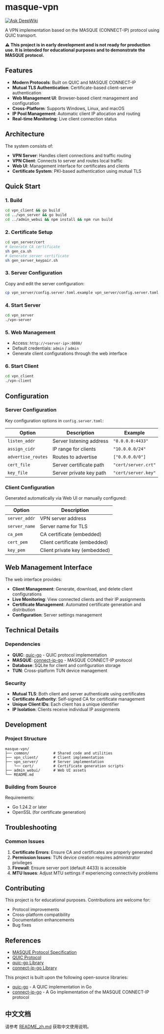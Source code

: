 # masque-vpn

[![Ask DeepWiki](https://deepwiki.com/badge.svg)](https://deepwiki.com/iselt/masque-vpn)

A VPN implementation based on the MASQUE (CONNECT-IP) protocol using QUIC transport.

**⚠️ This project is in early development and is not ready for production use. It is intended for educational purposes and to demonstrate the MASQUE protocol.**

## Features

- **Modern Protocols**: Built on QUIC and MASQUE CONNECT-IP
- **Mutual TLS Authentication**: Certificate-based client-server authentication
- **Web Management UI**: Browser-based client management and configuration
- **Cross-Platform**: Supports Windows, Linux, and macOS
- **IP Pool Management**: Automatic client IP allocation and routing
- **Real-time Monitoring**: Live client connection status

## Architecture

The system consists of:
- **VPN Server**: Handles client connections and traffic routing
- **VPN Client**: Connects to server and routes local traffic
- **Web UI**: Management interface for certificates and clients
- **Certificate System**: PKI-based authentication using mutual TLS

## Quick Start

### 1. Build

```bash
cd vpn_client && go build
cd ../vpn_server && go build
cd ../admin_webui && npm install && npm run build
```

### 2. Certificate Setup

```bash
cd vpn_server/cert
# Generate CA certificate
sh gen_ca.sh
# Generate server certificate
sh gen_server_keypair.sh
```

### 3. Server Configuration

Copy and edit the server configuration:
```bash
cp vpn_server/config.server.toml.example vpn_server/config.server.toml
```

### 4. Start Server

```bash
cd vpn_server
./vpn-server
```

### 5. Web Management

- Access: `http://<server-ip>:8080/`
- Default credentials: `admin` / `admin`
- Generate client configurations through the web interface

### 6. Start Client

```bash
cd vpn_client
./vpn-client
```

## Configuration

### Server Configuration

Key configuration options in `config.server.toml`:

| Option | Description | Example |
|--------|-------------|---------|
| `listen_addr` | Server listening address | `"0.0.0.0:4433"` |
| `assign_cidr` | IP range for clients | `"10.0.0.0/24"` |
| `advertise_routes` | Routes to advertise | `["0.0.0.0/0"]` |
| `cert_file` | Server certificate path | `"cert/server.crt"` |
| `key_file` | Server private key path | `"cert/server.key"` |

### Client Configuration

Generated automatically via Web UI or manually configured:

| Option | Description |
|--------|-------------|
| `server_addr` | VPN server address |
| `server_name` | Server name for TLS |
| `ca_pem` | CA certificate (embedded) |
| `cert_pem` | Client certificate (embedded) |
| `key_pem` | Client private key (embedded) |

## Web Management Interface

The web interface provides:

- **Client Management**: Generate, download, and delete client configurations
- **Live Monitoring**: View connected clients and their IP assignments
- **Certificate Management**: Automated certificate generation and distribution
- **Configuration**: Server settings management

## Technical Details

### Dependencies

- **QUIC**: [quic-go](https://github.com/quic-go/quic-go) - QUIC protocol implementation
- **MASQUE**: [connect-ip-go](https://github.com/quic-go/connect-ip-go) - MASQUE CONNECT-IP protocol
- **Database**: SQLite for client and configuration storage
- **TUN**: Cross-platform TUN device management

### Security

- **Mutual TLS**: Both client and server authenticate using certificates
- **Certificate Authority**: Self-signed CA for certificate management
- **Unique Client IDs**: Each client has a unique identifier
- **IP Isolation**: Clients receive individual IP assignments

## Development

### Project Structure

```
masque-vpn/
├── common/           # Shared code and utilities
├── vpn_client/       # Client implementation
├── vpn_server/       # Server implementation
│   └── cert/         # Certificate generation scripts
├── admin_webui/      # Web UI assets
└── README.md
```

### Building from Source

Requirements:
- Go 1.24.2 or later
- OpenSSL (for certificate generation)

## Troubleshooting

### Common Issues

1. **Certificate Errors**: Ensure CA and certificates are properly generated
2. **Permission Issues**: TUN device creation requires administrator privileges
3. **Firewall**: Ensure server port (default 4433) is accessible
4. **MTU Issues**: Adjust MTU settings if experiencing connectivity problems

## Contributing

This project is for educational purposes. Contributions are welcome for:
- Protocol improvements
- Cross-platform compatibility
- Documentation enhancements
- Bug fixes

## References

- [MASQUE Protocol Specification](https://datatracker.ietf.org/doc/draft-ietf-masque-connect-ip/)
- [QUIC Protocol](https://datatracker.ietf.org/doc/rfc9000/)
- [quic-go Library](https://github.com/quic-go/quic-go)
- [connect-ip-go Library](https://github.com/quic-go/connect-ip-go)


This project is built upon the following open-source libraries:

* [quic-go](https://github.com/quic-go/quic-go) - A QUIC implementation in Go
* [connect-ip-go](https://github.com/quic-go/connect-ip-go) - A Go implementation of the MASQUE CONNECT-IP protocol

## 中文文档

请参考 [README_zh.md](README_zh.md) 获取中文使用说明。